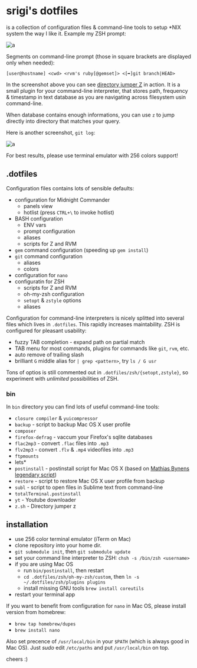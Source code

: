 # srigi's dotfiles

is a collection of configuration files & command-line tools to setup *NIX system the way I like it. Example my ZSH prompt:

![a](http://img.srigi.sk/prompt.new.png)

Segments on command-line prompt (those in square brackets are displayed only when needed):

`[user@hostname] <cwd> <rvm's ruby[@gemset]> <[➦]git branch|HEAD>`

In the screenshot above you can see [directory jumper Z](https://github.com/rupa/z/wiki) in action. It is a small plugin for your command-line interpreter, that stores path, frequency & timestamp in text database as you are navigating across filesystem usin command-line.

When database contains enough informations, you can use `z` to jump directly into directory that matches your query.

Here is another screenshot, `git log`:

![a](http://img.srigi.sk/gitl.png)

For best results, please use terminal emulator with 256 colors support!

## .dotfiles

Configuration files contains lots of sensible defaults:

- configuration for Midnight Commander
  - panels view
  - hotlist (press `CTRL+\` to invoke hotlist)
- BASH configuration
  - ENV vars
  - prompt configuration
  - aliases
  - scripts for Z and RVM
- `gem` command configuration (speeding up `gem install`)
- `git` command configuration
  - aliases
  - colors
- configuration for `nano`
- configuratin for ZSH
  - scripts for Z and RVM
  - oh-my-zsh configuration
  - `setopt` & `zstyle` options
  - aliases

Configuration for command-line interpreters is nicely splitted into several files which lives in `.dotfiles`. This rapidly increases maintability. ZSH is configured for pleasant usability:

- fuzzy TAB completion - expand path on partial match
- TAB menu for most commands, plugins for commands like `git`, `rvm`, etc.
- auto remove of trailing slash
- brilliant `G` middle alias for `| grep <pattern>`, try `ls / G usr`

Tons of optios is still commented out in `.dotfiles/zsh/{setopt,zstyle}`, so experiment with *unlimited* possibilities of ZSH.

### bin

In `bin` directory you can find lots of useful command-line tools:

- `closure compiler` & `yuicompressor`
- `backup` - script to backup Mac OS X user profile
- `composer`
- `firefox-defrag` - vaccum your Firefox's sqlite databases
- `flac2mp3` - convert `.flac` files into `.mp3`
- `flv2mp3` - convert `.flv` & `.mp4` videofiles into `.mp3`
- `ftpmounts`
- lets*
- `postinstall` - postinstall script for Mac OS X (based on [Mathias Bynens legendary script](https://github.com/mathiasbynens/dotfiles/blob/master/.osx))
- `restore` - script to restore Mac OS X user profile from backup
- `subl` - script to open files in Sublime text from command-line
- `totalTerminal.postinstall`
- `yt` - Youtube downloader
- `z.sh` - Directory jumper z

## installation

- use 256 color terminal emulator (iTerm on Mac)
- clone repository into your home dir.
- `git submodule init`, then `git submodule update`
- set your command line interpreter to ZSH: `chsh -s /bin/zsh <username>`
- if you are using Mac OS
  - run `bin/postinstall`, then restart
  - `cd .dotfiles/zsh/oh-my-zsh/custom`, then `ln -s ~/.dotfiles/zsh/plugins plugins`
  - install missing GNU tools `brew install coreutils`
- restart your terminal app

If you want to benefit from configuration for `nano` in Mac OS, please install version from homebrew:

- `brew tap homebrew/dupes`
- `brew install nano`

Also set precence of `/usr/local/bin` in your `$PATH` (which is always good in Mac OS). Just *sudo* edit `/etc/paths` and put `/usr/local/bin` on top.

cheers :)